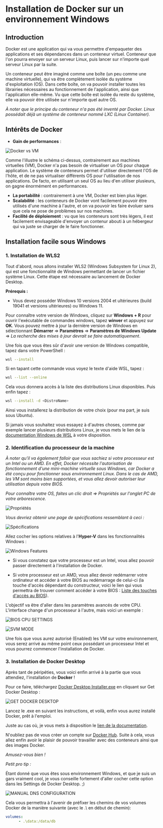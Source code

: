 # Installation de Docker sur un environnement Windows

## Introduction

Docker est une application qui va vous permettre d'empaqueter des applications et ses dépendances dans un conteneur virtuel.
Conteneur que l'on pourra envoyer sur un serveur Linux, puis lancer sur n'importe quel serveur Linux par la suite.

Un conteneur peut être imaginé comme une boîte (un peu comme une machine virtuelle), qui va être complètement isolée du système d'exploitation (OS).
Dans cette boîte, on va pouvoir installer toutes les librairies nécessaires au fonctionnement de l'application, ainsi que l'application elle-même.
Vu que cette boîte est isolée du reste du système, elle va pouvoir être utilisée sur n'importe quel autre OS.

*À noter que le principe du conteneur n'a pas été inventé par Docker.
Linux possédait déjà un système de conteneur nommé LXC (Linux Container).*

## Intérêts de Docker

- **Gain de performances** :

![Docker vs VM](./imgs/Docker_vs_VM.jpg)

Comme l'illustre le schéma ci-dessus, contrairement aux machines virtuelles (VM), Docker n'a pas besoin de virtualiser un OS pour chaque application.
Le système de conteneurs permet d'utiliser directement l'OS de l'hôte, et de ne pas virtualiser différents OS pour l'utilisation de nos applications.
De facto, en utilisant un seul OS au lieu d'en utiliser plusieurs, on gagne énormément en performances.

- **La portabilité** : contrairement à une VM, Docker est bien plus léger. 
- **Scalabilité** : les conteneurs de Docker vont facilement pouvoir être utilisés d'une machine à l'autre, et on va pouvoir les faire évoluer sans que cela ne pose de problèmes sur nos machines.
- **Facilité de déploiement** : vu que les conteneurs sont très légers, il est facilement envisageable d'envoyer un contenur abouti à un hébergeur qui va juste se charger de le faire fonctionner.

## Installation facile sous Windows

### 1. Installation de WLS2

Tout d'abord, nous allons installer WLS2 (Windows Subsystem for Linux 2), qui est une fonctionnalité de Windows permettant de lancer un fichier système Linux.
Cette étape est nécessaire au lancement de Docker Desktop.

**Prérequis :**

- Vous devez posséder Windows 10 versions 2004 et ultérieures (build 19041 et versions ultérieures) ou Windows 11.

Pour connaître votre version de Windows, cliquez sur **Windows + R** pour ouvrir l'exécutable de commandes windows, tapez **winver** et appuyez sur **OK**.
Vous pouvez mettre à jour la dernière version de Windows en sélectionnant **Démarrer** => **Paramètres** => **Paramètres de Windows Update** => *La recherche des mises à jour devrait se faire automatiquement*.

Une fois que vous êtes sûr d'avoir une version de Windows compatible, tapez dans votre PowerShell :

```bash
wsl --install
```

Si en tapant cette commande vous voyez le texte d'aide WSL, tapez :


```bash
wsl --list --online
```
Cela vous donnera accès à la liste des distributions Linux disponibles.
Puis enfin tapez :

```bash
wsl --install -d <DistroName>
```

Ainsi vous installerez la distribution de votre choix (pour ma part, je suis sous Ubuntu).

Si jamais vous souhaitez vous essayez à d'autres choses, comme par exemple lancer plusieurs distributions Linux, je vous mets le lien de la [documentation Windows de WSL](https://docs.microsoft.com/fr-fr/windows/wsl/install) à votre disposition.

### 2. Identification du processeur de la machine

*À noter qu'il va également falloir que vous sachiez si votre processeur est un Intel ou un AMD.
En effet, Docker nécessite l'autorisation de fonctionnement d'une mini-machine virtuelle sous Windows, car Docker a été conçu pour fonctionner sous environnement Linux.
Dans le cas de AMD, les VM sont moins bien supportées, et vous allez devoir autoriser leur utilisation depuis votre BIOS.*

*Pour connaître votre OS, faites un clic droit => Propriétés sur l'onglet PC de votre arborescence.*

![Propriétés](./imgs/Inkedproperties_LI.jpg)

*Vous devriez obtenir une page de spécifications ressemblant à ceci :*

![Spécifications](./imgs/Inkedspecs_LI.jpg)

Allez cocher les options relatives à l'**Hyper-V** dans les fonctionnalités Windows :

![Windows Features](./imgs/Inkedfeatures_hyper_v_LI.jpg)

- Si vous constatez que votre processeur est un Intel, vous allez pouvoir passer directement à l'installation de Docker.

- Si votre processeur est un AMD, vous allez devoir redémarrer votre ordinateur et accéder à votre BIOS au redémarrage de celui-ci (la touche d'accès dépendant du constructeur, voici le lien qui vous permettra de trouver comment accéder à votre BIOS : [Liste des touches d'accès au BIOS](https://www.malekal.com/liste-touches-acces-bios-boot-menu-constructeur/)).

L'objectif va être d'aller dans les paramètres avancés de votre CPU. L'interface change d'un processeur à l'autre, mais voici un exemple :

![BIOS CPU SETTINGS](./imgs/BIOS_advanced_CPU_settings.jpg)

![SVM MODE](./imgs/SVM_Mode_Enabled.jpg)

Une fois que vous aurez autorisé (Enabled) les VM sur votre environnement, vous serez arrivé au même point ceux possédant un processeur Intel et vous pourrez commencer l'installation de Docker. 

### 3. Installation de Docker Desktop

Après tant de péripéties, vous voici enfin arrivé à la partie que vous attendiez, l'installation de **Docker** !

Pour ce faire, téléchargez [Docker Desktop Installer.exe](https://hub.docker.com/editions/community/docker-ce-desktop-windows/) en cliquant sur Get Docker Desktop :

![GET DOCKER DESKTOP](./imgs/InkedGet_Docker_Desktop_LI.jpg)

Lancez le .exe en suivant les instructions, et voilà, enfin vous aurez installé Docker, prêt à l'emploi.

Juste au cas où, je vous mets à disposition le [lien de la documentation](https://docs.docker.com/desktop/windows/install/).

N'oubliez pas de vous créer un compte sur [Docker Hub](https://hub.docker.com/). Suite à cela, vous allez enfin avoir le plaisir de pouvoir travailler avec des conteneurs ainsi que des images Docker.

*Amusez-vous bien !*


*Petit pro tip :*

Étant donné que vous êtes sous environnement Windows, et que je suis un gars vraiment cool, je vous conseille fortement d'aller cocher cette option dans les Settings de Docker Desktop. ;)

![MANUAL DNS CONFIGURATION](./imgs/InkedDocker_Settings_Ressources_Network_Manual_DNS_Configuration_LI.jpg)

Cela vous permettra à l'avenir de préfixer les chemins de vos volumes Docker de la manière suivante (avec le .\ en début de chemin):

```yml
volumes:
      - .\data:/data/db
```